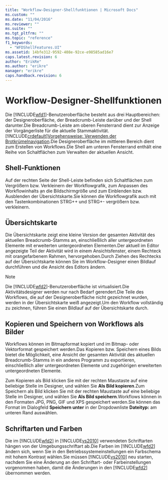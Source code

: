 ```yaml
---
title: "Workflow-Designer-Shellfunktionen | Microsoft Docs"
ms.custom: ""
ms.date: "11/04/2016"
ms.reviewer: ""
ms.suite: ""
ms.tgt_pltfrm: ""
ms.topic: "reference"
f1_keywords: 
  - "WFDShellFeatures.UI"
ms.assetid: 14bfe312-9592-408e-92ce-e98585ad16e7
caps.latest.revision: 6
author: "ErikRe"
ms.author: "erikre"
manager: "erikre"
caps.handback.revision: 6
---
```

# Workflow-Designer-Shellfunktionen
Die [!INCLUDE[wfd1](../workflow-designer/includes/wfd1_md.md)]\-Benutzeroberfläche besteht aus drei Hauptbereichen: der Designeroberfläche, der Breadcrumb\-Leiste darüber und der Shell darunter.Die Breadcrumb\-Leiste am oberen Fensterrand dient zur Anzeige der Vorgängerliste für die aktuelle Stammaktivität.[!INCLUDE[crdefault](../test/includes/crdefault_md.md)][Vorgehensweise: Verwenden der Brotkrümelnavigation](../workflow-designer/how-to-use-breadcrumb-navigation.md).Die Designeroberfläche im mittleren Bereich dient zum Erstellen von Workflows.Die Shell am unteren Fensterrand enthält eine Reihe von Schaltflächen zum Verwalten der aktuellen Ansicht.  
  
## Shell\-Funktionen  
 Auf der rechten Seite der Shell\-Leiste befinden sich Schaltflächen zum Vergrößern bzw. Verkleinern der Workflowgrafik, zum Anpassen des Workflowinhalts an die Bildschirmgröße und zum Einblenden bzw. Ausblenden der Übersichtskarte.Sie können die Workflowgrafik auch mit den Tastenkombinationen STRG\+\+ und STRG\+\- vergrößern bzw. verkleinern.  
  
## Übersichtskarte  
 Die Übersichtskarte zeigt eine kleine Version der gesamten Aktivität des aktuellen Breadcrumb\-Stamms an, einschließlich aller untergeordneten Elemente mit erweiterten untergeordneten Elementen.Der aktuell im Editor angezeigte Teil der Aktivität wird in einem Ansichtsfenster, einem Rechteck mit orangefarbenem Rahmen, hervorgehoben.Durch Ziehen des Rechtecks auf der Übersichtskarte können Sie im Workflow\-Designer einen Bildlauf durchführen und die Ansicht des Editors ändern.  
  
> [!NOTE]
>  Die [!INCLUDE[wfd2](../workflow-designer/includes/wfd2_md.md)]\-Benutzeroberfläche ist virtualisiert.Die Aktivitätsdesigner werden nur nach Bedarf gerendert.Die Teile des Workflows, die auf der Designeroberfläche nicht gezeichnet wurden, werden in der Übersichtskarte weiß angezeigt.Um den Workflow vollständig zu zeichnen, führen Sie einen Bildlauf auf der Übersichtskarte durch.  
  
## Kopieren und Speichern von Workflows als Bilder  
 Workflows können im Bitmapformat kopiert und im Bitmap\- oder Vektorformat gespeichert werden.Das Kopieren bzw. Speichern eines Bilds bietet die Möglichkeit, eine Ansicht der gesamten Aktivität des aktuellen Breadcrumb\-Stamms in ein anderes Programm zu exportieren, einschließlich aller untergeordneten Elemente und zugehörigen erweiterten untergeordneten Elemente.  
  
 Zum Kopieren als Bild klicken Sie mit der rechten Maustaste auf eine beliebige Stelle im Designer, und wählen Sie **Als Bild kopieren**.Zum Speichern als Bild klicken Sie mit der rechten Maustaste auf eine beliebige Stelle im Designer, und wählen Sie **Als Bild speichern**.Workflows können in den Formaten JPG, PNG, GIF und XPS gespeichert werden.Sie können das Format im Dialogfeld **Speichern unter** in der Dropdownliste **Dateityp:** am unteren Rand auswählen.  
  
## Schriftarten und Farben  
 Die im [!INCLUDE[wfd2](../workflow-designer/includes/wfd2_md.md)] in [!INCLUDE[vs2010](../modeling/includes/vs2010_md.md)] verwendeten Schriftarten hängen von der Umgebungsschriftart ab.Die Farben im [!INCLUDE[wfd2](../workflow-designer/includes/wfd2_md.md)] ändern sich, wenn Sie in den Betriebssystemeinstellungen ein Farbschema mit hohem Kontrast wählen.Sie müssen [!INCLUDE[vs2010](../modeling/includes/vs2010_md.md)] neu starten, nachdem Sie eine Änderung an den Schriftart\- oder Farbeinstellungen vorgenommen haben, damit die Änderungen in den [!INCLUDE[wfd2](../workflow-designer/includes/wfd2_md.md)] übernommen werden.